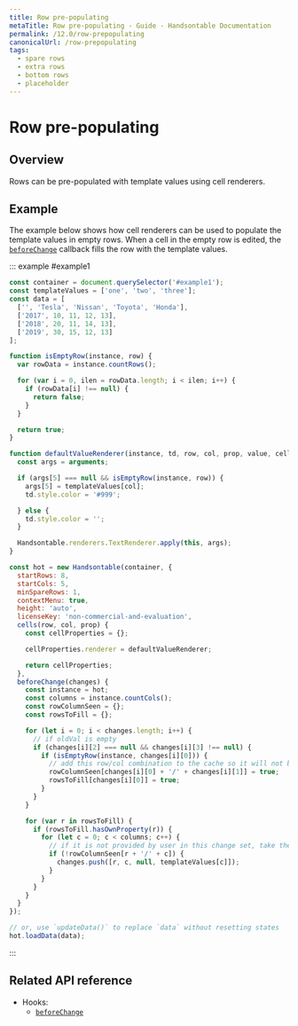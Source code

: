 ```yaml
---
title: Row pre-populating
metaTitle: Row pre-populating - Guide - Handsontable Documentation
permalink: /12.0/row-prepopulating
canonicalUrl: /row-prepopulating
tags:
  - spare rows
  - extra rows
  - bottom rows
  - placeholder
---
```


# Row pre-populating

## Overview

Rows can be pre-populated with template values using cell renderers.

## Example

The example below shows how cell renderers can be used to populate the template values in empty rows. When a cell in the empty row is edited, the [`beforeChange`](@/api/hooks.md#beforechange) callback fills the row with the template values.

::: example #example1
```js
const container = document.querySelector('#example1');
const templateValues = ['one', 'two', 'three'];
const data = [
  ['', 'Tesla', 'Nissan', 'Toyota', 'Honda'],
  ['2017', 10, 11, 12, 13],
  ['2018', 20, 11, 14, 13],
  ['2019', 30, 15, 12, 13]
];

function isEmptyRow(instance, row) {
  var rowData = instance.countRows();

  for (var i = 0, ilen = rowData.length; i < ilen; i++) {
    if (rowData[i] !== null) {
      return false;
    }
  }

  return true;
}

function defaultValueRenderer(instance, td, row, col, prop, value, cellProperties) {
  const args = arguments;

  if (args[5] === null && isEmptyRow(instance, row)) {
    args[5] = templateValues[col];
    td.style.color = '#999';

  } else {
    td.style.color = '';
  }

  Handsontable.renderers.TextRenderer.apply(this, args);
}

const hot = new Handsontable(container, {
  startRows: 8,
  startCols: 5,
  minSpareRows: 1,
  contextMenu: true,
  height: 'auto',
  licenseKey: 'non-commercial-and-evaluation',
  cells(row, col, prop) {
    const cellProperties = {};

    cellProperties.renderer = defaultValueRenderer;

    return cellProperties;
  },
  beforeChange(changes) {
    const instance = hot;
    const columns = instance.countCols();
    const rowColumnSeen = {};
    const rowsToFill = {};

    for (let i = 0; i < changes.length; i++) {
      // if oldVal is empty
      if (changes[i][2] === null && changes[i][3] !== null) {
        if (isEmptyRow(instance, changes[i][0])) {
          // add this row/col combination to the cache so it will not be overwritten by the template
          rowColumnSeen[changes[i][0] + '/' + changes[i][1]] = true;
          rowsToFill[changes[i][0]] = true;
        }
      }
    }

    for (var r in rowsToFill) {
      if (rowsToFill.hasOwnProperty(r)) {
        for (let c = 0; c < columns; c++) {
          // if it is not provided by user in this change set, take the value from the template
          if (!rowColumnSeen[r + '/' + c]) {
            changes.push([r, c, null, templateValues[c]]);
          }
        }
      }
    }
  }
});

// or, use `updateData()` to replace `data` without resetting states
hot.loadData(data);
```
:::

## Related API reference

- Hooks:
  - [`beforeChange`](@/api/hooks.md#beforechange)